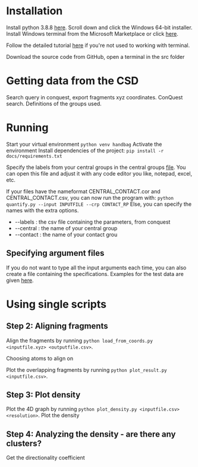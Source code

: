 # Installation
Install python 3.8.8 [here](https://www.python.org/downloads/release/python-388/). Scroll down and click the 
Windows 64-bit installer.
Install Windows terminal from the Microsoft Marketplace or click [here](https://www.microsoft.com/en-us/p/windows-terminal/9n0dx20hk701?activetab=pivot:overviewtab).

Follow the detailed tutorial [here](./TUTORIAL.md) if you're not used to working with terminal.

Download the source code from GitHub, open a terminal in the src folder

# Getting data from the CSD
Search query in conquest, export fragments xyz coordinates. ConQuest search. Definitions of the groups used.

# Running
Start your virtual environment ```python venv handbag```
Activate the environment
Install dependencies of the project: ```pip install -r docs/requirements.txt```

Specify the labels from your central groups in the central groups [file](../src/files/central_groups.csv). You can open this file and adjust it with any code editor you like, notepad, excel, etc.

If your files have the nameformat CENTRAL_CONTACT.cor and CENTRAL_CONTACT.csv, you can now run the program with: ```python quantify.py --input INPUTFILE --crp CONTACT_RP```
Else, you can specify the names with the extra options.
* --labels : the csv file containing the parameters, from conquest
* --central : the name of your central group
* --contact : the name of your contact grou

## Specifying argument files 
If you do not want to type all the input arguments each time, you can also create a file containing the specifications. Examples for the test data are given [here](./src/arg_files/).


# Using single scripts

## Step 2: Aligning fragments
Align the fragments by running `python load_from_coords.py <inputfile.xyz> <outputfile.csv>`. 

Choosing atoms to align on

Plot the overlapping fragments by running `python plot_result.py <inputfile.csv>`.

## Step 3: Plot density
Plot the 4D graph by running `python plot_density.py <inputfile.csv> <resolution>`.
Plot the density

## Step 4: Analyzing the density - are there any clusters?
Get the directionality coefficient
